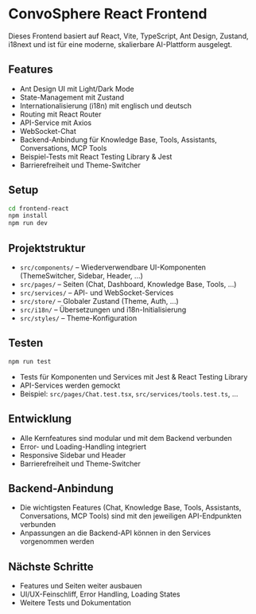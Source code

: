 # ConvoSphere React Frontend

Dieses Frontend basiert auf React, Vite, TypeScript, Ant Design, Zustand, i18next und ist für eine moderne, skalierbare AI-Plattform ausgelegt.

## Features
- Ant Design UI mit Light/Dark Mode
- State-Management mit Zustand
- Internationalisierung (i18n) mit englisch und deutsch
- Routing mit React Router
- API-Service mit Axios
- WebSocket-Chat
- Backend-Anbindung für Knowledge Base, Tools, Assistants, Conversations, MCP Tools
- Beispiel-Tests mit React Testing Library & Jest
- Barrierefreiheit und Theme-Switcher

## Setup

```bash
cd frontend-react
npm install
npm run dev
```

## Projektstruktur
- `src/components/` – Wiederverwendbare UI-Komponenten (ThemeSwitcher, Sidebar, Header, ...)
- `src/pages/` – Seiten (Chat, Dashboard, Knowledge Base, Tools, ...)
- `src/services/` – API- und WebSocket-Services
- `src/store/` – Globaler Zustand (Theme, Auth, ...)
- `src/i18n/` – Übersetzungen und i18n-Initialisierung
- `src/styles/` – Theme-Konfiguration

## Testen

```bash
npm run test
```
- Tests für Komponenten und Services mit Jest & React Testing Library
- API-Services werden gemockt
- Beispiel: `src/pages/Chat.test.tsx`, `src/services/tools.test.ts`, ...

## Entwicklung
- Alle Kernfeatures sind modular und mit dem Backend verbunden
- Error- und Loading-Handling integriert
- Responsive Sidebar und Header
- Barrierefreiheit und Theme-Switcher

## Backend-Anbindung
- Die wichtigsten Features (Chat, Knowledge Base, Tools, Assistants, Conversations, MCP Tools) sind mit den jeweiligen API-Endpunkten verbunden
- Anpassungen an die Backend-API können in den Services vorgenommen werden

## Nächste Schritte
- Features und Seiten weiter ausbauen
- UI/UX-Feinschliff, Error Handling, Loading States
- Weitere Tests und Dokumentation